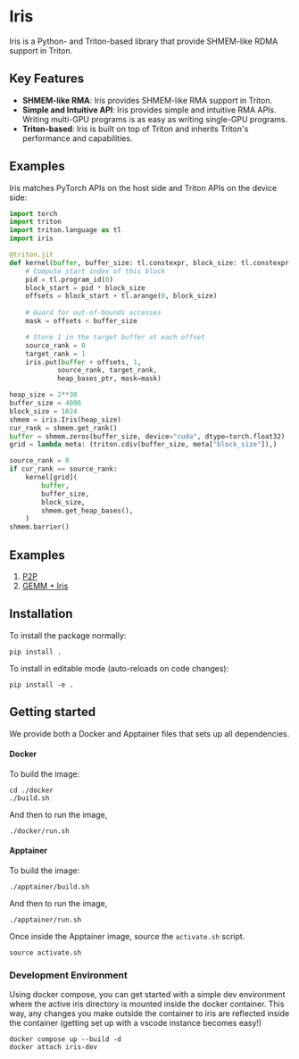 # Iris

Iris is a Python- and Triton-based library that provide SHMEM-like RDMA support in Triton.

## Key Features

- **SHMEM-like RMA**: Iris provides SHMEM-like RMA support in Triton.
- **Simple and Intuitive API**: Iris provides simple and intuitive RMA APIs. Writing multi-GPU programs is as easy as writing single-GPU programs.
- **Triton-based**: Iris is built on top of Triton and inherits Triton's performance and capabilities.

## Examples

Iris matches PyTorch APIs on the host side and Triton APIs on the device side:
```python
import torch
import triton
import triton.language as tl
import iris

@triton.jit
def kernel(buffer, buffer_size: tl.constexpr, block_size: tl.constexpr, heap_bases_ptr):
    # Compute start index of this block
    pid = tl.program_id(0)
    block_start = pid * block_size
    offsets = block_start + tl.arange(0, block_size)
    
    # Guard for out-of-bounds accesses
    mask = offsets < buffer_size

    # Store 1 in the target buffer at each offset
    source_rank = 0
    target_rank = 1
    iris.put(buffer + offsets, 1,
            source_rank, target_rank,
            heap_bases_ptr, mask=mask)

heap_size = 2**30
buffer_size = 4096
block_size = 1024
shmem = iris.Iris(heap_size)
cur_rank = shmem.get_rank()
buffer = shmem.zeros(buffer_size, device="cuda", dtype=torch.float32)
grid = lambda meta: (triton.cdiv(buffer_size, meta["block_size"]),)

source_rank = 0
if cur_rank == source_rank:
    kernel[grid](
        buffer,
        buffer_size,
        block_size,
        shmem.get_heap_bases(),
    )
shmem.barrier() 
```

## Examples

1. [P2P](./examples/p2p/README.md)
2. [GEMM + Iris](./examples/gemm/README.md)


## Installation

To install the package normally:

```shell
pip install .
```


To install in editable mode (auto-reloads on code changes):

```shell
pip install -e .
```

## Getting started

We provide both a Docker and Apptainer files that sets up all dependencies.

#### Docker

To build the image:

```shell
cd ./docker
./build.sh
```

And then to run the image,
```shell
./docker/run.sh
```

#### Apptainer
To build the image:
```shell
./apptainer/build.sh
```

And then to run the image,
```shell
./apptainer/run.sh
```

Once inside the Apptainer image, source the `activate.sh` script.

```
source activate.sh
```

### Development Environment

Using docker compose, you can get started with a simple dev environment where the active iris directory is mounted inside the docker container. This way, any changes you make outside the container to iris are reflected inside the container (getting set up with a vscode instance becomes easy!)

```shell
docker compose up --build -d
docker attach iris-dev
```
